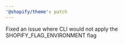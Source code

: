 ```yaml
---
'@shopify/theme': patch
---
```


Fixed an issue where CLI would not apply the SHOPIFY_FLAG_ENVIRONMENT flag
